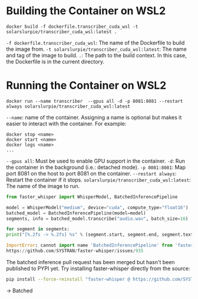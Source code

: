 


# Building the Container on WSL2

`docker build -f dockerfile.transcriber_cuda_wsl -t solarslurpie/transcriber_cuda_wsl:latest .`

`-f dockerfile.transcriber_cuda_wsl`: The name of the Dockerfile to build the image from.
`-t solarslurpie/transcriber_cuda_wsl:latest`: The name and tag of the image to build.
`.`: The path to the build context. In this case, the Dockerfile is in the current directory.

# Running the Container on WSL2

`docker run --name transcriber  --gpus all -d -p 8081:8081 --restart always solarslurpie/transcriber_cuda_wsl:latest`

`--name`: name of the container. Assigning a name is optional but makes it easier to interact with the container. For example:
```
docker stop <name>
docker start <name>
docker logs <name>
...
```
`--gpus all`: Must be used to enable GPU support in the container.
`-d`: Run the container in the background (i.e.: detached mode).
`-p 8081:8081`: Map port 8081 on the host to port 8081 on the container.
`--restart always`: Restart the container if it stops.
`solarslurpie/transcriber_cuda_wsl:latest`: The name of the image to run.


```python
from faster_whisper import WhisperModel, BatchedInferencePipeline

model = WhisperModel("medium", device="cuda", compute_type="float16")
batched_model = BatchedInferencePipeline(model=model)
segments, info = batched_model.transcribe("audio.wav", batch_size=16)

for segment in segments:
print("[%.2fs -> %.2fs] %s" % (segment.start, segment.end, segment.text))

ImportError: cannot import name 'BatchedInferencePipeline' from 'faster_whisper'
https://github.com/SYSTRAN/faster-whisper/issues/935

```
The batched inference pull request has been merged but hasn't been published to PYPI yet. Try installing faster-whisper directly from the source:

```sh
pip install --force-reinstall "faster-whisper @ https://github.com/SYSTRAN/faster-whisper/archive/refs/heads/master.tar.gz"
```
-> Batched